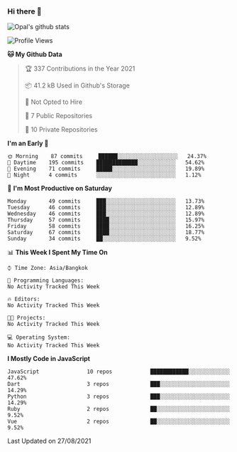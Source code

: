 ### Hi there 👋

![Opal's github stats](https://github-readme-stats.vercel.app/api?username=coolkidneversleep&count_private=true&show_icons=true&theme=radical)


<!--START_SECTION:waka-->
![Profile Views](http://img.shields.io/badge/Profile%20Views-0-blue)

**🐱 My Github Data** 

> 🏆 337 Contributions in the Year 2021
 > 
> 📦 41.2 kB Used in Github's Storage 
 > 
> 🚫 Not Opted to Hire
 > 
> 📜 7 Public Repositories 
 > 
> 🔑 10 Private Repositories  
 > 
**I'm an Early 🐤** 

```text
🌞 Morning    87 commits     ██████░░░░░░░░░░░░░░░░░░░   24.37% 
🌆 Daytime    195 commits    █████████████░░░░░░░░░░░░   54.62% 
🌃 Evening    71 commits     █████░░░░░░░░░░░░░░░░░░░░   19.89% 
🌙 Night      4 commits      ░░░░░░░░░░░░░░░░░░░░░░░░░   1.12%

```
📅 **I'm Most Productive on Saturday** 

```text
Monday       49 commits     ███░░░░░░░░░░░░░░░░░░░░░░   13.73% 
Tuesday      46 commits     ███░░░░░░░░░░░░░░░░░░░░░░   12.89% 
Wednesday    46 commits     ███░░░░░░░░░░░░░░░░░░░░░░   12.89% 
Thursday     57 commits     ████░░░░░░░░░░░░░░░░░░░░░   15.97% 
Friday       58 commits     ████░░░░░░░░░░░░░░░░░░░░░   16.25% 
Saturday     67 commits     ████░░░░░░░░░░░░░░░░░░░░░   18.77% 
Sunday       34 commits     ██░░░░░░░░░░░░░░░░░░░░░░░   9.52%

```


📊 **This Week I Spent My Time On** 

```text
⌚︎ Time Zone: Asia/Bangkok

💬 Programming Languages: 
No Activity Tracked This Week

🔥 Editors: 
No Activity Tracked This Week

🐱‍💻 Projects: 
No Activity Tracked This Week

💻 Operating System: 
No Activity Tracked This Week

```

**I Mostly Code in JavaScript** 

```text
JavaScript               10 repos            ████████████░░░░░░░░░░░░░   47.62% 
Dart                     3 repos             ███░░░░░░░░░░░░░░░░░░░░░░   14.29% 
Python                   3 repos             ███░░░░░░░░░░░░░░░░░░░░░░   14.29% 
Ruby                     2 repos             ██░░░░░░░░░░░░░░░░░░░░░░░   9.52% 
Vue                      2 repos             ██░░░░░░░░░░░░░░░░░░░░░░░   9.52%

```



 Last Updated on 27/08/2021
<!--END_SECTION:waka-->
